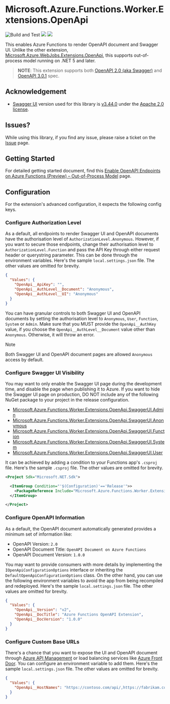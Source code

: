 # Microsoft.Azure.Functions.Worker.Extensions.OpenApi #

![Build and Test](https://github.com/Azure/azure-functions-openapi-extension/workflows/Build%20and%20Test/badge.svg) [![](https://img.shields.io/nuget/dt/Microsoft.Azure.Functions.Worker.Extensions.OpenApi.svg)](https://www.nuget.org/packages/Microsoft.Azure.Functions.Worker.Extensions.OpenApi/) [![](https://img.shields.io/nuget/v/Microsoft.Azure.Functions.Worker.Extensions.OpenApi.svg)](https://www.nuget.org/packages/Microsoft.Azure.Functions.Worker.Extensions.OpenApi/)

This enables Azure Functions to render OpenAPI document and Swagger UI. Unlike the other extension, [Microsoft.Azure.WebJobs.Extensions.OpenApi](./openapi-in-proc.md), this supports out-of-process model running on .NET 5 and later.

> **NOTE**: This extension supports both [OpenAPI 2.0 (aka Swagger)](https://github.com/OAI/OpenAPI-Specification/blob/master/versions/2.0.md) and [OpenAPI 3.0.1](https://github.com/OAI/OpenAPI-Specification/blob/master/versions/3.0.1.md) spec.


## Acknowledgement ##

* [Swagger UI](https://github.com/swagger-api/swagger-ui) version used for this library is [v3.44.0](https://github.com/swagger-api/swagger-ui/releases/tag/v3.44.0) under the [Apache 2.0 license](https://opensource.org/licenses/Apache-2.0).


## Issues? ##

While using this library, if you find any issue, please raise a ticket on the [Issue](https://github.com/Azure/azure-functions-openapi-extension/issues) page.


## Getting Started ##

For detailed getting started document, find this [Enable OpenAPI Endpoints on Azure Functions (Preview) &ndash; Out-of-Process Model](enable-open-api-endpoints-out-of-proc.md) page.


## Configuration ##

For the extension's advanced configuration, it expects the following config keys.


### Configure Authorization Level ###

As a default, all endpoints to render Swagger UI and OpenAPI documents have the authorisation level of `AuthorizationLevel.Anonymous`. However, if you want to secure those endpoints, change their authorisation level to `AuthorizationLevel.Function` and pass the API Key through either request header or querystring parameter. This can be done through the environment variables. Here's the sample `local.settings.json` file. The other values are omitted for brevity.

```json
{
  "Values": {
    "OpenApi__ApiKey": "",
    "OpenApi__AuthLevel__Document": "Anonymous",
    "OpenApi__AuthLevel__UI": "Anonymous"
  }
}
```

You can have granular controls to both Swagger UI and OpenAPI documents by setting the authorisation level to `Anonymous`, `User`, `Function`, `System` or `Admin`. Make sure that you MUST provide the `OpenApi__AuthKey` value, if you choose the `OpenApi__AuthLevel__Document` value other than `Anonymous`. Otherwise, it will throw an error.

> [!NOTE]
> Both Swagger UI and OpenAPI document pages are allowed `Anonymous` access by default.


### Configure Swagger UI Visibility ###

You may want to only enable the Swagger UI page during the development time, and disable the page when publishing it to Azure. If you want to hide the Swagger UI page on production, DO NOT include any of the following NuGet package to your project in the release configuration.

* [Microsoft.Azure.Functions.Worker.Extensions.OpenApi.SwaggerUI.Admin](https://www.nuget.org/packages/Microsoft.Azure.Functions.Worker.Extensions.OpenApi.SwaggerUI.Admin)
* [Microsoft.Azure.Functions.Worker.Extensions.OpenApi.SwaggerUI.Anonymous](https://www.nuget.org/packages/Microsoft.Azure.Functions.Worker.Extensions.OpenApi.SwaggerUI.Anonymous)
* [Microsoft.Azure.Functions.Worker.Extensions.OpenApi.SwaggerUI.Function](https://www.nuget.org/packages/Microsoft.Azure.Functions.Worker.Extensions.OpenApi.SwaggerUI.Function)
* [Microsoft.Azure.Functions.Worker.Extensions.OpenApi.SwaggerUI.System](https://www.nuget.org/packages/Microsoft.Azure.Functions.Worker.Extensions.OpenApi.SwaggerUI.System)
* [Microsoft.Azure.Functions.Worker.Extensions.OpenApi.SwaggerUI.User](https://www.nuget.org/packages/Microsoft.Azure.Functions.Worker.Extensions.OpenApi.SwaggerUI.User)

It can be achieved by adding a condition to your Functions app's `.csproj` file. Here's the sample `.csproj` file. The other values are omitted for brevity.

```xml
<Project Sdk="Microsoft.NET.Sdk">

  <ItemGroup Condition="'$(Configuration)'=='Release'">>
    <PackageReference Include="Microsoft.Azure.Functions.Worker.Extensions.OpenApi.SwaggerUI.Anonymous" Version="0.8.0-preview" />
  </ItemGroup>

</Project>
```


### Configure OpenAPI Information ###

As a default, the OpenAPI document automatically generated provides a minimum set of information like:

* OpenAPI Version: `2.0`
* OpenAPI Document Title: `OpenAPI Document on Azure Functions`
* OpenAPI Document Version: `1.0.0`

You may want to provide consumers with more details by implementing the `IOpenApiConfigurationOptions` interface or inheriting the `DefaultOpenApiConfigurationOptions` class. On the other hand, you can use the following environment variables to avoid the app from being recompiled and redeployed. Here's the sample `local.settings.json` file. The other values are omitted for brevity.

```json
{
  "Values": {
    "OpenApi__Version": "v2",
    "OpenApi__DocTitle": "Azure Functions OpenAPI Extension",
    "OpenApi__DocVersion": "1.0.0"
  }
}
```


### Configure Custom Base URLs ###

There's a chance that you want to expose the UI and OpenAPI document through [Azure API Management](https://docs.microsoft.com/azure/api-management/api-management-key-concepts?WT.mc_id=github-0000-juyoo) or load balancing services like [Azure Front Door](https://docs.microsoft.com/azure/frontdoor/front-door-overview?WT.mc_id=github-0000-juyoo). You can configure an environment variable to add them. Here's the sample `local.settings.json` file. The other values are omitted for brevity.

```json
{
  "Values": {
    "OpenApi__HostNames": "https://contoso.com/api/,https://fabrikam.com/api/"
  }
}
```
